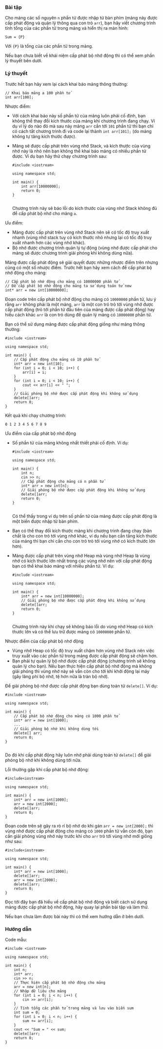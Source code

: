 ### Bài tập

Cho mảng các số nguyên `n` phần tử được nhập từ bàn phím (mảng này được cấp phát động và quản lý thông qua con trỏ `arr`), bạn hãy viết chương trình tính tổng của các phần tử trong mảng và hiển thị ra màn hình:

```
Sum = {P}
```

Với `{P}` là tổng của các phần tử trong mảng.

Nếu bạn chưa biết về khái niệm cấp phát bộ nhớ động thì có thể xem phần lý thuyết bên dưới.

### Lý thuyết

Trước hết bạn hãy xem lại cách khai báo mảng thông thường:

```
// Khai báo mảng a 100 phần tử
int arr[100];

```

Nhược điểm:

-   Với cách khai báo này số phần tử của mảng luôn phải cố định, bạn không thể thay đổi kích thước của mảng khi chương trình đang chạy. Ví dụ vì lý do nào đó mà sau này mảng `arr` cần tới `101` phần tử thì bạn chỉ có cách tắt chương trình đi và code lại thành `int arr[101];` (do mảng không tự tăng kích thước được).
-   Mảng sẽ được cấp phát trên vùng nhớ Stack, và kích thước của vùng nhớ này là nhỏ nên bạn không thể khai báo mảng có nhiều phần tử được. Ví dụ bạn hãy thử chạy chương trình sau:

    ```
    #include <iostream>

    using namespace std;

    int main() {
        int arr[10000000];
        return 0;
    }
    ​
    ```

    Chương trình này sẽ báo lỗi do kích thước của vùng nhớ Stack không đủ để cấp phát bộ nhớ cho mảng `a`.

Ưu điểm:

-   Mảng được cấp phát trên vùng nhớ Stack nên sẽ có tốc độ truy xuất nhanh (vùng nhớ stack tuy có kích thước nhỏ nhưng lại có tốc độ truy xuất nhanh hơn các vùng nhớ khác).
-   Bộ nhớ được chương trình quản lý tự động (vùng nhớ được cấp phát cho mảng sẽ được chương trình giải phóng khi không dùng nữa).

Mảng được cấp phát động sẽ giải quyết được những nhược điểm trên nhưng cũng có một số nhược điểm. Trước hết bạn hãy xem cách để cấp phát bộ nhớ động cho mảng:

```
// Cấp phát bộ nhớ động cho mảng có 10000000 phần tử
// Để cấp phát bộ nhớ động cho mảng ta sử dụng toán tử new
int* arr = new int[10000000];
```

Đoạn code trên cấp phát bộ nhớ động cho mảng có `10000000` phần tử, lưu ý rằng `arr` không phải là một mảng, `arr` là một con trỏ trỏ tới vùng nhớ được cấp phát động (trỏ tới phần tử đầu tiên của mảng được cấp phát động) hay hiểu cách khác `arr` là con trỏ dùng để quản lý mảng có `10000000` phần tử.

Bạn có thể sử dụng mảng được cấp phát động giống như mảng thông thường:

```
#include <iostream>

using namespace std;

int main() {
    // Cấp phát động cho mảng có 10 phần tử
    int* arr = new int[10];
    for (int i = 0; i < 10; i++) {
        arr[i] = i;
    }
    for (int i = 0; i < 10; i++) {
        cout << arr[i] << " ";
    }
    // Giải phóng bộ nhớ được cấp phát động khi không sử dụng
    delete[]arr;
    return 0;
}

```

Kết quả khi chạy chương trình:

```
0 1 2 3 4 5 6 7 8 9
```

Ưu điểm của cấp phát bộ nhớ động

-   Số phần tử của mảng không nhất thiết phải cố định. Ví dụ:

    ```
    #include <iostream>

    using namespace std;

    int main() {
        int n;
        cin >> n;
        // Cấp phát động cho mảng có n phần tử
        int* arr = new int[n];
        // Giải phóng bộ nhớ được cấp phát động khi không sử dụng
        delete[]arr;
        return 0;
    }
    ​​
    ```

    Có thể thấy trong ví dụ trên số phần tử của mảng được cấp phát động là một biến được nhập từ bàn phím.

-   Bạn có thể thay đổi kích thước mảng khi chương trình đang chạy (bản chất là cho con trỏ tới vùng nhớ khác, ví dụ nếu bạn cần tăng kích thước của mảng thì bạn chỉ cần cho con trỏ trỏ tới vùng nhớ có kích thước lớn hơn).
-   Mảng được cấp phát trên vùng nhớ Heap mà vùng nhớ Heap là vùng nhớ có kích thước lớn nhất trong các vùng nhớ nên với cấp phát động bạn có thể khai báo mảng với nhiều phần tử. Ví dụ:

    ```
    #include <iostream>

    using namespace std;

    int main() {
        int* arr = new int[10000000];
        // Giải phóng bộ nhớ được cấp phát động khi không sử dụng
        delete[]arr;
        return 0;
    }
    ​
    ```

    Chương trình này khi chạy sẽ không báo lỗi do vùng nhớ Heap có kích thước lớn và có thể lưu trữ được mảng có `10000000` phần tử.

Nhược điểm của cấp phát bộ nhớ động

-   Vùng nhớ Heap có tốc độ truy xuất chậm hơn vùng nhớ Stack nên việc truy xuất vào các phần tử trong mảng được cấp phát động sẽ chậm hơn.
-   Bạn phải tự quản lý bộ nhớ được cấp phát động (chương trình sẽ không quản lý cho bạn). Nếu bạn thực hiện cấp phát bộ nhớ động mà không giải phóng thì vùng nhớ này sẽ vẫn còn cho tới khi khởi động lại máy (gây lãng phí bộ nhớ, tệ hơn nữa là tràn bộ nhớ).

Để giải phóng bộ nhớ được cấp phát động bạn dùng toán tử `delete[]`. Ví dụ:

```
#include <iostream>

using namespace std;

int main() {
	// Cấp phát bộ nhớ động cho mảng có 1000 phần tử
	int* arr = new int[1000];
	...
	// Giải phòng bộ nhớ khi không dùng tới
	delete[] arr;
	return 0;
}
​​
```

Do đó khi cấp phát động hãy luôn nhớ phải dùng toán tử `delete[]` để giải phóng bộ nhớ khi không dùng tới nữa.

Lỗi thường gặp khi cấp phát bộ nhớ động:

```
#include<iostream>

using namespace std;

int main() {
	int* arr = new int[1000];
	arr = new int[2000];
	delete[]arr;
	return 0;
}

```

Đoạn code trên sẽ gây ra rò rỉ bộ nhớ do khi gán `arr = new int[2000];` thì vùng nhớ được cấp phát động cho mảng có `1000` phần tử vẫn còn đó, bạn cần giải phóng vùng nhớ này trước khi cho `arr` trỏ tới vùng nhớ mới giống như sau:

```
#include<iostream>

using namespace std;

int main() {
	int* arr = new int[1000];
	delete[]arr;
	arr = new int[2000];
	delete[]arr;
	return 0;
}

```

Đọc tới đây bạn đã hiểu về cấp phát bộ nhớ động và biết cách sử dụng mảng được cấp phát bộ nhớ động, hãy quay lại phần bài tập và làm thử.

Nếu bạn chưa làm được bài này thì có thể xem hướng dẫn ở bên dưới.

### Hướng dẫn

Code mẫu:

```
#include <iostream>

using namespace std;

int main() {
	int n;
	int* arr;
	cin >> n;
	// Thực hiện cấp phát bộ nhớ động cho mảng
	arr = new int[n];
	// Nhập dữ liệu cho mảng
	for (int i = 0; i < n; i++) {
		cin >> arr[i];
	}
	// Tính tổng các phần tử trong mảng và lưu vào biến sum
	int sum = 0;
	for (int i = 0; i < n; i++) {
		sum += arr[i];
	}
	cout << "Sum = " << sum;
	delete[]arr;
	return 0;
}
```